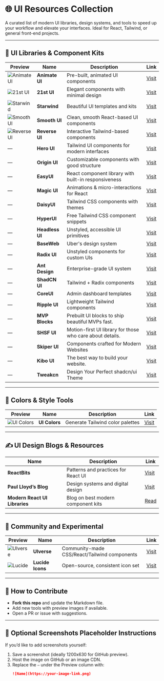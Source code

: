 # 🌐 UI Resources Collection

A curated list of modern UI libraries, design systems, and tools to speed up your workflow and elevate your interfaces. Ideal for React, Tailwind, or general front-end projects.

---

## 🎨 UI Libraries & Component Kits

| Preview | Name | Description | Link |
|--------|------|-------------|------|
| ![Animate UI](https://animate-ui.com/og.jpg) | **Animate UI** | Pre-built, animated UI components | [Visit](https://animate-ui.com/) |
| ![21st UI](https://21st.dev/og.png) | **21st UI** | Elegant components with minimal design | [Visit](https://21st.dev/) |
| ![Starwind](https://starwind.dev/og.jpg) | **Starwind** | Beautiful UI templates and kits | [Visit](https://starwind.dev/) |
| ![Smooth UI](https://www.smoothui.dev/images/og.png) | **Smooth UI** | Clean, smooth React-based UI components | [Visit](https://www.smoothui.dev/) |
| ![Reverse UI](https://reverseui.com/opengraph.jpg) | **Reverse UI** | Interactive Tailwind-based components | [Visit](https://reverseui.com/) |
| — | **Hero UI** | Tailwind UI components for modern interfaces | [Visit](https://www.heroui.com/) |
| — | **Origin UI** | Customizable components with good structure | [Visit](https://originui.com/) |
| — | **EasyUI** | React component library with built-in responsiveness | [Visit](https://www.easyui.pro/) |
| — | **Magic UI** | Animations & micro-interactions for React | [Visit](https://magicui.design/) |
| — | **DaisyUI** | Tailwind CSS components with themes | [Visit](https://daisyui.com/) |
| — | **HyperUI** | Free Tailwind CSS component snippets | [Visit](https://www.hyperui.dev/) |
| — | **Headless UI** | Unstyled, accessible UI primitives | [Visit](https://headlessui.com/) |
| — | **BaseWeb** | Uber's design system | [Visit](https://baseweb.design/) |
| — | **Radix UI** | Unstyled components for custom UIs | [Visit](https://www.radix-ui.com/) |
| — | **Ant Design** | Enterprise-grade UI system | [Visit](https://ant.design/) |
| — | **ShadCN UI** | Tailwind + Radix components | [Visit](https://ui.shadcn.com/) |
| — | **CoreUI** | Admin dashboard templates | [Visit](https://coreui.io/) |
| — | **Ripple UI** | Lightweight Tailwind components | [Visit](https://www.ripple-ui.com/) |
| — | **MVP Blocks** | Prebuilt UI blocks to ship beautiful MVPs fast. | [Visit](https://blocks.mvp-subha.me/) |
| — | **SHSF UI** | Motion-first UI library for those who care about details.| [Visit](https://www.shsfui.com/) |
| — | **Skiper UI** | Components crafted for Modern Websites| [Visit](https://skiper-ui.com/) |
| — | **Kibo UI** | The best way to build your website. | [Visit](https://www.kibo-ui.com/) |
| — | **Tweakcn** | Design Your Perfect shadcn/ui Theme | [Visit](https://tweakcn.com/) |

---

## 🎨 Colors & Style Tools

| Preview | Name | Description | Link |
|--------|------|-------------|------|
| ![UI Colors](https://uicolors.app/og.png) | **UI Colors** | Generate Tailwind color palettes | [Visit](https://uicolors.app/) |

---

## ✍️ UI Design Blogs & Resources

| Name | Description | Link |
|------|-------------|------|
| **ReactBits** | Patterns and practices for React UI | [Visit](https://reactbits.dev/) |
| **Paul Lloyd’s Blog** | Design systems and digital design | [Visit](https://paulrobertlloyd.com/) |
| **Modern React UI Libraries** | Blog on best modern component kits | [Read](https://www.manishtamang.com/blog/modern-react-ui-component-libraries?) |

---

## 🧪 Community and Experimental

| Preview | Name | Description | Link |
|--------|------|-------------|------|
| ![UIverse](https://uiverse.io/uiverse-preview.png) | **UIverse** | Community-made CSS/React/Tailwind components | [Visit](https://uiverse.io/) |
| ![Lucide](https://lucide.dev/og.png) | **Lucide Icons** | Open-source, consistent icon set | [Visit](https://lucide.dev/) |

---

## 🧰 How to Contribute

- **Fork this repo** and update the Markdown file.
- Add new tools with preview images if available.
- Open a PR or issue with suggestions.

---

## 📁 Optional Screenshots Placeholder Instructions

If you’d like to add screenshots yourself:
1. Save a screenshot (ideally 1200x630 for GitHub preview).
2. Host the image on GitHub or an image CDN.
3. Replace the `—` under the Preview column with:
   ```markdown
   ![Name](https://your-image-link.png)
